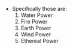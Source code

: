 - Specifically those are:
  1. Water Power
  2. Fire Power
  3. Earth Power
  4. Wind Power
  5. Ethereal Power